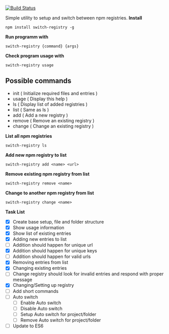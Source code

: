 [![Build Status](https://travis-ci.org/GeekAb/switch-registry.svg?branch=master)](https://travis-ci.org/GeekAb/switch-registry)

Simple utility to setup and switch between npm registries.
**Install**

```
npm install switch-registry -g
```

**Run programm with**
```
switch-registry {command} {args}
```

**Check program usage with**
```
switch-registry usage
```

**Possible commands**
----------------------------------------------
- init ( Initialize required files and entries )
- usage ( Display this help )
- ls ( Display list of added registries )
- list ( Same as ls )
- add ( Add a new registry )
- remove ( Remove an existing registry )
- change ( Change an existing registry )

**List all npm registries**
```
switch-registry ls
```

**Add new npm registry to list**
```
switch-registry add <name> <url>
```

**Remove existing npm registry from list**
```
switch-registry remove <name>
```

**Change to another npm registry from list**
```
switch-registry change <name>
```


**Task List**

- [x] Create base setup, file and folder structure
- [x] Show usage information
- [x] Show list of existing entries
- [x] Adding new entries to list
- [ ] Addition should happen for unique url
- [x] Addition should happen for unique keys
- [ ] Addition should happen for valid urls
- [x] Removing entries from list
- [x] Changing existing entries
- [ ] Change registry should look for invalid entries and respond with proper message
- [x] Changing/Setting up registry
- [ ] Add short commands
- [ ] Auto switch
    - [ ] Enable Auto switch
    - [ ] Disable Auto switch
    - [ ] Setup Auto switch for project/folder
    - [ ] Remove Auto switch for project/folder
- [ ] Update to ES6